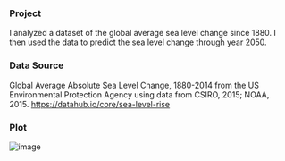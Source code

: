 ### Project

I analyzed a dataset of the global average sea level change since 1880. I then used the data to predict the sea level change through year 2050.

### Data Source
Global Average Absolute Sea Level Change, 1880-2014 from the US Environmental Protection Agency using data from CSIRO, 2015; NOAA, 2015.
https://datahub.io/core/sea-level-rise

### Plot


![image](https://user-images.githubusercontent.com/81179073/147568285-7db2d8a8-3530-4422-9b7c-2e7c92eaf516.png)

